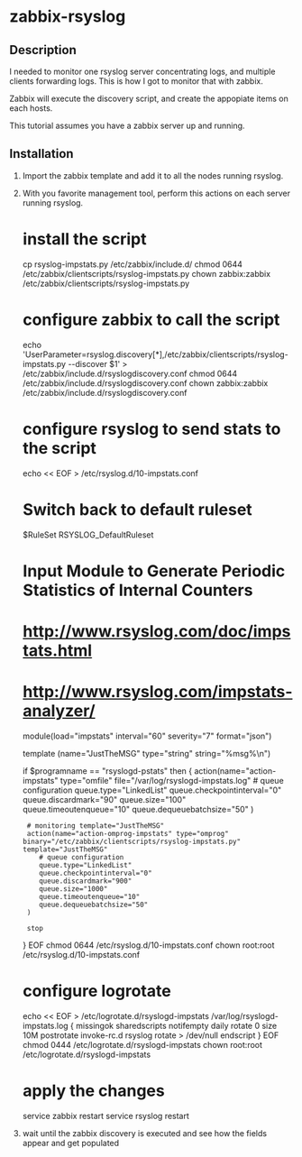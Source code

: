 zabbix-rsyslog
==============




Description
-----------

I needed to monitor one rsyslog server concentrating logs, and multiple clients forwarding logs.
This is how I got to monitor that with zabbix.

Zabbix will execute the discovery script, and create the appopiate items on each hosts. 


This tutorial assumes you have a zabbix server up and running.



Installation
------------

1) Import the zabbix template and add it to all the nodes running rsyslog.

2) With you favorite management tool, perform this actions on each server running rsyslog.


	# install the script
	cp rsyslog-impstats.py /etc/zabbix/include.d/
	chmod 0644 /etc/zabbix/clientscripts/rsyslog-impstats.py
	chown zabbix:zabbix /etc/zabbix/clientscripts/rsyslog-impstats.py

	# configure zabbix to call the script
	echo 'UserParameter=rsyslog.discovery[*],/etc/zabbix/clientscripts/rsyslog-impstats.py --discover $1' > /etc/zabbix/include.d/rsyslogdiscovery.conf
	chmod 0644 /etc/zabbix/include.d/rsyslogdiscovery.conf
	chown zabbix:zabbix /etc/zabbix/include.d/rsyslogdiscovery.conf
	
	# configure rsyslog to send stats to the script
	echo << EOF > /etc/rsyslog.d/10-impstats.conf
	# Switch back to default ruleset
	$RuleSet RSYSLOG_DefaultRuleset
	
	# Input Module to Generate Periodic Statistics of Internal Counters
	# http://www.rsyslog.com/doc/impstats.html
	# http://www.rsyslog.com/impstats-analyzer/
	module(load="impstats" interval="60" severity="7" format="json")
	
	template (name="JustTheMSG" type="string" string="%msg%\n")
	
	if $programname == "rsyslogd-pstats" then {
	    action(name="action-impstats" type="omfile" file="/var/log/rsyslogd-impstats.log"
	       # queue configuration
	       queue.type="LinkedList"
	       queue.checkpointinterval="0"
	       queue.discardmark="90"
	       queue.size="100"
	       queue.timeoutenqueue="10"
	       queue.dequeuebatchsize="50"
	    )
	
	    # monitoring template="JustTheMSG"
	    action(name="action-omprog-impstats" type="omprog" binary="/etc/zabbix/clientscripts/rsyslog-impstats.py" template="JustTheMSG"
	       # queue configuration
	       queue.type="LinkedList"
	       queue.checkpointinterval="0"
	       queue.discardmark="900"
	       queue.size="1000"
	       queue.timeoutenqueue="10"
	       queue.dequeuebatchsize="50"
	    )
	
	    stop
	}
	EOF
	chmod 0644 /etc/rsyslog.d/10-impstats.conf
	chown root:root /etc/rsyslog.d/10-impstats.conf

	# configure logrotate
	echo << EOF > /etc/logrotate.d/rsyslogd-impstats
	/var/log/rsyslogd-impstats.log {
	  missingok
	  sharedscripts
	  notifempty
	  daily
	  rotate 0
	  size 10M
	  postrotate
	    invoke-rc.d rsyslog rotate > /dev/null
	  endscript
	}
	EOF
	chmod 0444 /etc/logrotate.d/rsyslogd-impstats
	chown root:root /etc/logrotate.d/rsyslogd-impstats
	

	# apply the changes
	service zabbix restart
	service rsyslog restart


3) wait until the zabbix discovery is executed and see how the fields appear and get populated



